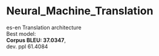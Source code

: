 # Neural_Machine_Translation
es-en Translation architecture<br>
Best model: <br>
**Corpus BLEU: 37.0347**, <br>
dev. ppl 61.4084<br>